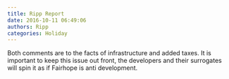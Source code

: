 ```yaml
---
title: Ripp Report
date: 2016-10-11 06:49:06
authors: Ripp
categories: Holiday
---
```


 Both comments are to the facts of infrastructure and added taxes. It is important to keep this issue out front, the developers and their surrogates will spin it as if Fairhope is anti development.